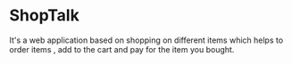 # ShopTalk
It's a web application based on shopping on different items which helps to order items , add to the cart and pay for the item you bought. 
